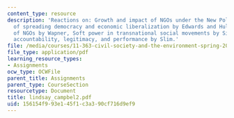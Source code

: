 ```yaml
---
content_type: resource
description: 'Reactions on: Growth and impact of NGOs under the New Policy Agenda
  of spreading democracy and economic liberalization by Edwards and Hulme, Accountability
  of NGOs by Wapner, Soft power in transnational social movements by Sikkink, NGO
  accountability, legitimacy, and performance by Slim.'
file: /media/courses/11-363-civil-society-and-the-environment-spring-2005/156154f993e145f1c3a390cf716d9ef9_lindsay_campbel2.pdf
file_type: application/pdf
learning_resource_types:
- Assignments
ocw_type: OCWFile
parent_title: Assignments
parent_type: CourseSection
resourcetype: Document
title: lindsay_campbel2.pdf
uid: 156154f9-93e1-45f1-c3a3-90cf716d9ef9
---
```

